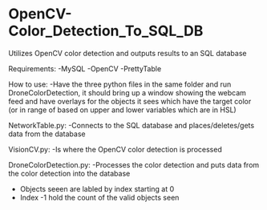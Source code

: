 # OpenCV-Color_Detection_To_SQL_DB
Utilizes OpenCV color detection and outputs results to an SQL database

Requirements:
-MySQL
-OpenCV
-PrettyTable

How to use:
-Have the three python files in the same folder and run DroneColorDetection, it should bring up a window showing the webcam feed and have overlays for the objects it sees which have the target color (or in range of based on upper and lower variables which are in HSL)

NetworkTable.py:
-Connects to the SQL database and places/deletes/gets data from the database

VisionCV.py:
-Is where the OpenCV color detection is processed

DroneColorDetection.py:
-Processes the color detection and puts data from the color detection into the database
  - Objects seeen are labled by index starting at 0
  - Index -1 hold the count of the valid objects seen
